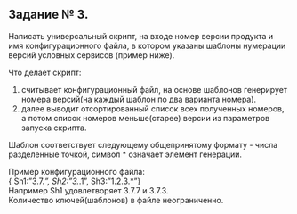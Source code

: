 ## Задание № 3.

Написать универсальный скрипт, на входе номер версии продукта и имя
конфигурационного файла, в котором указаны шаблоны нумерации версий
условных сервисов (пример ниже).  

Что делает скрипт:
1) считывает конфигурационный файл, на основе шаблонов генерирует номера версий(на каждый шаблон по два варианта номера).  
2) далее выводит отсортированный список всех полученных номеров, а потом список номеров меньше(старее) версии из параметров запуска скрипта.

Шаблон соответствует следующему общепринятому формату - числа разделенные точкой, символ * означает элемент генерации.  

Пример конфигурационного файла:  
{ Sh1:”3.7.*”, Sh2:”3.*.1”, Sh3:”1.2.3.*”}  
Например Sh1 удовлетворяет 3.7.7 и 3.7.3.  
Количество ключей(шаблонов) в файле неограниченно.